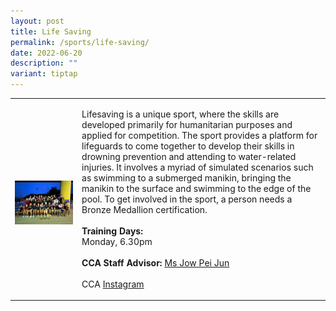 ```yaml
---
layout: post
title: Life Saving
permalink: /sports/life-saving/
date: 2022-06-20
description: ""
variant: tiptap
---
```

<table style="minWidth: 50px">
<colgroup>
<col>
<col>
</colgroup>
<tbody>
<tr>
<td rowspan="1" colspan="1">
<p></p>
<div class="isomer-image-wrapper">
<img style="width: 100%" height="auto" width="100%" alt="" src="/images/Sports/Life_Saving_2.jpg">
</div>
</td>
<td rowspan="1" colspan="1">
<p>Lifesaving is a unique sport, where the skills are developed primarily
for humanitarian purposes and applied for competition. The sport provides
a platform for lifeguards to come together to develop their skills in drowning
prevention and attending to water-related injuries. It involves a myriad
of simulated scenarios such as swimming to a submerged manikin, bringing
the manikin to the surface and swimming to the edge of the pool. To get
involved in the sport, a person needs a Bronze Medallion certification.
<br>
<br><strong>Training Days:</strong>
<br>Monday, 6.30pm
<br>
<br><strong>CCA Staff Advisor:</strong>  <a href="mailto:Pei_Jun_JOW@tp.edu.sg" rel="noopener noreferrer nofollow" target="_blank">Ms Jow Pei Jun</a>
<br>
<br>CCA <a href="https://www.instagram.com/tplsst" rel="noopener noreferrer nofollow" target="_blank">Instagram</a>
</p>
</td>
</tr>
</tbody>
</table>
<p></p>